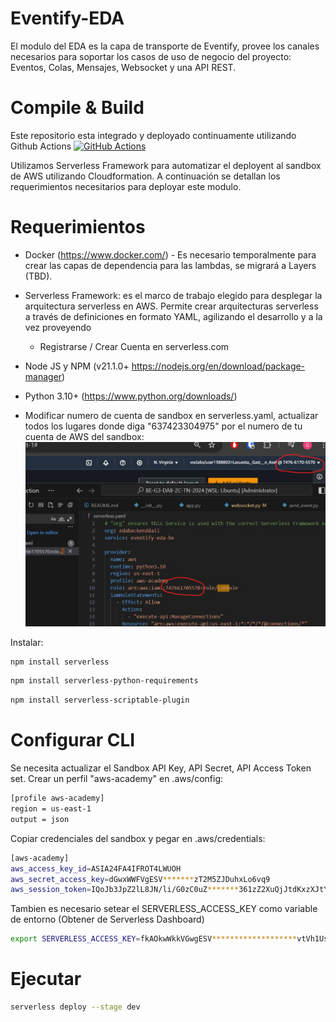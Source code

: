 # Eventify-EDA
El modulo del EDA es la capa de transporte de Eventify, provee los canales necesarios para soportar los casos de uso de negocio del proyecto: Eventos, Colas, Mensajes, Websocket y una API REST.

# Compile & Build
Este repositorio esta integrado y deployado continuamente utilizando Github Actions
[![GitHub Actions](https://github.com/glacuesta-sa/BE-G3-DAII-2C-TN-2024/actions/workflows/main.yml/badge.svg?branch=develop)](https://github.com/glacuesta-sa/BE-G3-DAII-2C-TN-2024/actions/workflows/main.yml)

Utilizamos Serverless Framework para automatizar el deployent al sandbox de AWS utilizando Cloudformation. A continuación se detallan los requerimientos necesitarios para deployar este modulo.

# Requerimientos
- Docker (https://www.docker.com/) - Es necesario temporalmente para crear las capas de dependencia para las lambdas, se migrará a Layers (TBD).
- Serverless Framework: es el marco de trabajo elegido para desplegar la arquitectura serverless en AWS. Permite crear arquitecturas serverless a través de definiciones en formato YAML, agilizando el desarrollo y a la vez proveyendo 
    -  Registrarse / Crear Cuenta en serverless.com
- Node JS y NPM (v21.1.0+ https://nodejs.org/en/download/package-manager)
- Python 3.10+ (https://www.python.org/downloads/)

- Modificar numero de cuenta de sandbox en serverless.yaml, actualizar todos los lugares donde diga "637423304975" por el numero de tu cuenta de AWS del sandbox: 
![alt text](.doc/image.png)

Instalar:
```bash 
npm install serverless
```
```bash 
npm install serverless-python-requirements
```
```bash 
npm install serverless-scriptable-plugin
```

# Configurar CLI
Se necesita actualizar el Sandbox API Key, API Secret, API Access Token set. Crear un perfil "aws-academy" en .aws/config:
```bash 
[profile aws-academy]
region = us-east-1
output = json
```
Copiar credenciales del sandbox y pegar en .aws/credentials:
```bash 
[aws-academy]
aws_access_key_id=ASIA24FA4IFROT4LWUOH
aws_secret_access_key=dGwxWWFVgESV*******zT2M5ZJDuhxLo6vq9
aws_session_token=IQoJb3JpZ2lL8JN/li/G0zC0uZ*******361zZ2XuQjJtdKxzXJtYFTW02M+izA==
```

Tambien es necesario setear el SERVERLESS_ACCESS_KEY como variable de entorno (Obtener de Serverless Dashboard)
```bash 
export SERVERLESS_ACCESS_KEY=fkAOkwWkkVGwgESV*******************vtVh1UsKGezT2M5ZJ6vq9
```

# Ejecutar
```bash 
serverless deploy --stage dev
```